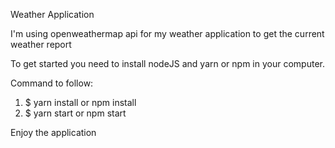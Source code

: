 Weather Application

I'm using openweathermap api for my weather application to get the current weather report


To get started you need to install nodeJS and yarn or npm in your computer.

Command to follow:

1. $ yarn install or npm install
2. $ yarn start or npm start



Enjoy the application
